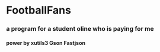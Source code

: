 # FootballFans
### a program for a student oline who is paying for me
#### power by xutils3 Gson Fastjson 
